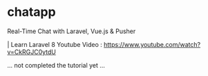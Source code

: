 # chatapp
 Real-Time Chat with Laravel, Vue.js & Pusher

| Learn Laravel 8 
Youtube Video : https://www.youtube.com/watch?v=CkRGJC0ytdU

... not completed the tutorial yet ... 